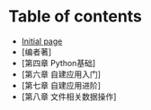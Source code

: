 # Table of contents

* [Initial page](README.md)
* [编者著]
* [第四章 Python基础]
* [第六章 自建应用入门]
* [第七章 自建应用进阶]
* [第八章 文件相关数据操作]

